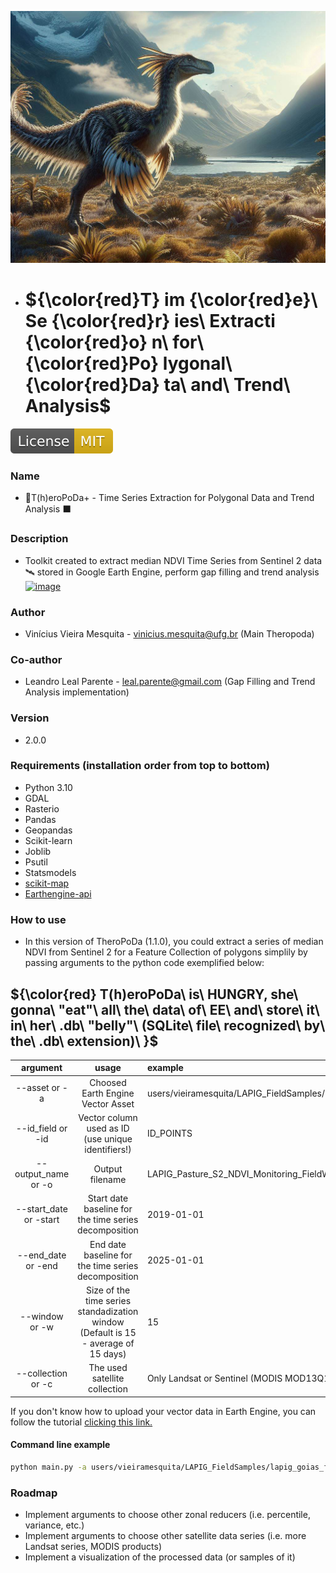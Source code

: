 ![Vinícius Mesquita / DALEE - theropod, jurassic landscape, digital art, hight quality](Logo.jpg)

- ${\color{red}T} im {\color{red}e}\ Se {\color{red}r} ies\ Extracti {\color{red}o} n\ for\ {\color{red}Po} lygonal\ {\color{red}Da} ta\ and\ Trend\ Analysis\$ 
  ===========
[![GitLab license](./docs/mit.svg)](./LICENSE)

### Name
- 🦖T(h)eroPoDa+ - Time Series Extraction for Polygonal Data and Trend Analysis ⬛

### Description
- Toolkit created to extract median NDVI Time Series from Sentinel 2 data 🛰 stored in Google Earth Engine, perform gap filling and trend analysis [![image](https://user-images.githubusercontent.com/13785909/209228496-9fe31adc-a7cb-47c3-b476-64d82541f139.png)](https://earthengine.google.com/)

### Author
- Vinícius Vieira Mesquita - vinicius.mesquita@ufg.br (Main Theropoda)
### Co-author
- Leandro Leal Parente - leal.parente@gmail.com (Gap Filling and Trend Analysis implementation)

### Version
- 2.0.0

### Requirements (installation order from top to bottom)
- Python 3.10
- GDAL
- Rasterio 
- Pandas
- Geopandas
- Scikit-learn
- Joblib
- Psutil
- Statsmodels 
- [scikit-map](https://github.com/openlandmap/scikit-map)
- [Earthengine-api](https://developers.google.com/earth-engine/guides/python_install)

### How to use

- In this version of TheroPoDa (1.1.0), you could extract a series of median NDVI from Sentinel 2 for a Feature Collection of polygons simplily by passing arguments to the python code exemplified below:

## ${\color{red} T(h)eroPoDa\ is\ HUNGRY\, she\ gonna\ "eat"\ all\ the\ data\ of\ EE\ and\ store\ it\ in\ her\ .db\ "belly"\ (SQLite\ file\ recognized\ by\ the\ .db\ extension)\ \}$

| argument                  | usage                                                                              | example  |
|:---------------------------------:|:----------------------------------------------------------------------------------:|:---------|
| --asset or -a             | Choosed Earth Engine Vector Asset                                                  | users/vieiramesquita/LAPIG_FieldSamples/lapig_goias_fieldwork_2022_50m |
| --id_field or -id         | Vector column used as ID (use unique identifiers!)                                 | ID_POINTS |
| --output_name or -o       | Output filename                                                                    | LAPIG_Pasture_S2_NDVI_Monitoring_FieldWork |
| --start_date or -start    | Start date baseline for the time series decomposition                              | 2019-01-01 |
| --end_date or -end        | End date baseline for the time series decomposition                                | 2025-01-01 |
| --window or -w            | Size of the time series standadization window (Default is 15 - average of 15 days) | 15 |
| --collection or -c        | The used satellite collection                                                      | Only Landsat or Sentinel (MODIS MOD13Q1 will be added soon) |

If you don't know how to upload your vector data in Earth Engine, you can follow the tutorial [clicking this link.](https://developers.google.com/earth-engine/guides/table_upload)

#### Command line example
```bash
python main.py -a users/vieiramesquita/LAPIG_FieldSamples/lapig_goias_fieldwork_2022_50m -id ID_POINTS -o LAPIG_Pasture_S2_NDVI_Monitoring_FieldWork -c Sentinel -start 2019-01-01 -end 2025-01-01 -w 15
```
### Roadmap

- Implement arguments to choose other zonal reducers (i.e. percentile, variance, etc.)
- Implement arguments to choose other satellite data series (i.e. more Landsat series, MODIS products)
- Implement a visualization of the processed data (or samples of it)
